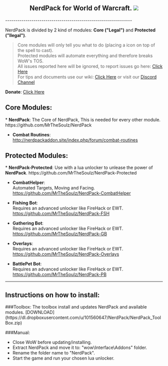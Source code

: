 <h2 align="center"><b>NerdPack for World of Warcraft.</b>  
<img src="https://dl.dropboxusercontent.com/u/101560647/NEPlogo.png"></h2>
---------------------------------------------------------------
<br/>

NerdPack is divided by 2 kind of modules: **Core ("Legal")** and **Protected ("Ilegal")**.  
> Core modules will only tell you what to do (placing a icon on top of the spell to cast).  
> Protected modules will automate everything and therefore breaks WoW's TOS.  
> All issues reported here will be ignored, to report issues go here: [Click Here](https://github.com/MrTheSoulz/NerdPack/issues)  
> For tips and documents use our wiki: [Click Here](https://github.com/MrTheSoulz/NerdPack/wiki) or visit our [Discord Channel](https://discord.gg/XtSZbjM)  
  
<b>Donate</b>: [Click Here](http://goo.gl/yrctPO)  

<h2>Core Modules:</h2>
* <b>NerdPack</b>:  
The Core of NerdPack, This is needed for every other module.  
https://github.com/MrTheSoulz/NerdPack

* <b>Combat Routines</b>:  
http://nerdpackaddon.site/index.php/forum/combat-routines  

<h2>Protected Modules:</h2>
* <b>NerdPack-Protected</b>:  
Use with a lua unlocker to unlease the power of <b>NerdPack</b>.  
https://github.com/MrTheSoulz/NerdPack-Protected

* <b>CombatHelper</b>:  
Automated Targets, Moving and Facing.  
https://github.com/MrTheSoulz/NerdPack-CombatHelper

* <b>Fishing Bot</b>:  
Requires an advanced unlocker like FireHack or EWT.  
https://github.com/MrTheSoulz/NerdPack-FSH

* <b>Gathering Bot</b>:  
Requires an advanced unlocker like FireHack or EWT.  
https://github.com/MrTheSoulz/NerdPack-GB

* <b>Overlays</b>:  
Requires an advanced unlocker like FireHack or EWT.  
https://github.com/MrTheSoulz/NerdPack-Overlays

* <b>BattlePet Bot</b>:  
Requires an advanced unlocker like FireHack or EWT.  
https://github.com/MrTheSoulz/NerdPack-PB
  
---------------------------------------------------------------
<h2>Instructions on how to install:</h2>
###Toolbox:  
The toolbox install and updates NerdPack and available modules.  
[DOWNLOAD](https://dl.dropboxusercontent.com/u/101560647/NerdPack/NerdPack_ToolBox.zip)  

###Manual:  
* Close WoW before updating/installing.
* Extract NerdPack and move it to: "wow\Interface\Addons" folder.
* Rename the folder name to "NerdPack".
* Start the game and run your chosen lua unlocker.
